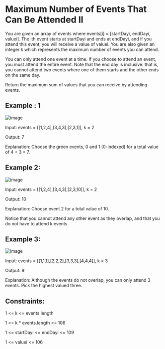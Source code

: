 # Maximum Number of Events That Can Be Attended II
You are given an array of events where events[i] = [startDayi, endDayi, valuei]. The ith event starts at startDayi and ends at endDayi, and if you attend this event, you will receive a value of valuei. You are also given an integer k which represents the maximum number of events you can attend.

You can only attend one event at a time. If you choose to attend an event, you must attend the entire event. Note that the end day is inclusive: that is, you cannot attend two events where one of them starts and the other ends on the same day.

Return the maximum sum of values that you can receive by attending events.

## Example : 1
![image](https://github.com/user-attachments/assets/46aa106e-8ce2-40ac-a866-cfba02715728)

Input: events = [[1,2,4],[3,4,3],[2,3,1]], k = 2

Output: 7

Explanation: Choose the green events, 0 and 1 (0-indexed) for a total value of 4 + 3 = 7.

## Example 2:
![image](https://github.com/user-attachments/assets/5bdf9c6b-b898-4857-bcff-47068a77cb30)

Input: events = [[1,2,4],[3,4,3],[2,3,10]], k = 2

Output: 10

Explanation: Choose event 2 for a total value of 10.

Notice that you cannot attend any other event as they overlap, and that you do not have to attend k events.

## Example 3:
![image](https://github.com/user-attachments/assets/d83f4571-9d76-434d-831a-c62d85124dec)

Input: events = [[1,1,1],[2,2,2],[3,3,3],[4,4,4]], k = 3

Output: 9

Explanation: Although the events do not overlap, you can only attend 3 events. Pick the highest valued three.
 

## Constraints:

1 <= k <= events.length

1 <= k * events.length <= 106

1 <= startDayi <= endDayi <= 109

1 <= valuei <= 106


 

